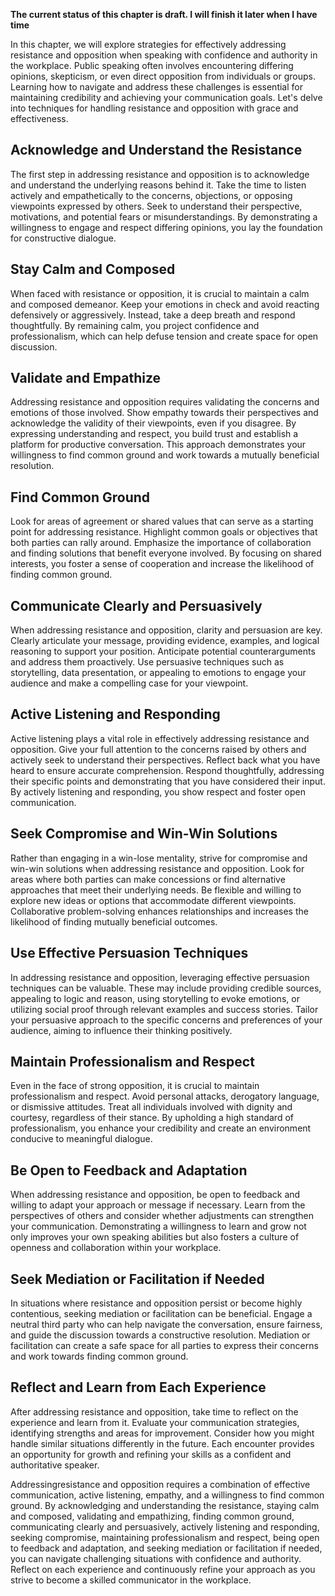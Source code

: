 **The current status of this chapter is draft. I will finish it later when I have time**

In this chapter, we will explore strategies for effectively addressing resistance and opposition when speaking with confidence and authority in the workplace. Public speaking often involves encountering differing opinions, skepticism, or even direct opposition from individuals or groups. Learning how to navigate and address these challenges is essential for maintaining credibility and achieving your communication goals. Let's delve into techniques for handling resistance and opposition with grace and effectiveness.

Acknowledge and Understand the Resistance
-----------------------------------------

The first step in addressing resistance and opposition is to acknowledge and understand the underlying reasons behind it. Take the time to listen actively and empathetically to the concerns, objections, or opposing viewpoints expressed by others. Seek to understand their perspective, motivations, and potential fears or misunderstandings. By demonstrating a willingness to engage and respect differing opinions, you lay the foundation for constructive dialogue.

Stay Calm and Composed
----------------------

When faced with resistance or opposition, it is crucial to maintain a calm and composed demeanor. Keep your emotions in check and avoid reacting defensively or aggressively. Instead, take a deep breath and respond thoughtfully. By remaining calm, you project confidence and professionalism, which can help defuse tension and create space for open discussion.

Validate and Empathize
----------------------

Addressing resistance and opposition requires validating the concerns and emotions of those involved. Show empathy towards their perspectives and acknowledge the validity of their viewpoints, even if you disagree. By expressing understanding and respect, you build trust and establish a platform for productive conversation. This approach demonstrates your willingness to find common ground and work towards a mutually beneficial resolution.

Find Common Ground
------------------

Look for areas of agreement or shared values that can serve as a starting point for addressing resistance. Highlight common goals or objectives that both parties can rally around. Emphasize the importance of collaboration and finding solutions that benefit everyone involved. By focusing on shared interests, you foster a sense of cooperation and increase the likelihood of finding common ground.

Communicate Clearly and Persuasively
------------------------------------

When addressing resistance and opposition, clarity and persuasion are key. Clearly articulate your message, providing evidence, examples, and logical reasoning to support your position. Anticipate potential counterarguments and address them proactively. Use persuasive techniques such as storytelling, data presentation, or appealing to emotions to engage your audience and make a compelling case for your viewpoint.

Active Listening and Responding
-------------------------------

Active listening plays a vital role in effectively addressing resistance and opposition. Give your full attention to the concerns raised by others and actively seek to understand their perspectives. Reflect back what you have heard to ensure accurate comprehension. Respond thoughtfully, addressing their specific points and demonstrating that you have considered their input. By actively listening and responding, you show respect and foster open communication.

Seek Compromise and Win-Win Solutions
-------------------------------------

Rather than engaging in a win-lose mentality, strive for compromise and win-win solutions when addressing resistance and opposition. Look for areas where both parties can make concessions or find alternative approaches that meet their underlying needs. Be flexible and willing to explore new ideas or options that accommodate different viewpoints. Collaborative problem-solving enhances relationships and increases the likelihood of finding mutually beneficial outcomes.

Use Effective Persuasion Techniques
-----------------------------------

In addressing resistance and opposition, leveraging effective persuasion techniques can be valuable. These may include providing credible sources, appealing to logic and reason, using storytelling to evoke emotions, or utilizing social proof through relevant examples and success stories. Tailor your persuasive approach to the specific concerns and preferences of your audience, aiming to influence their thinking positively.

Maintain Professionalism and Respect
------------------------------------

Even in the face of strong opposition, it is crucial to maintain professionalism and respect. Avoid personal attacks, derogatory language, or dismissive attitudes. Treat all individuals involved with dignity and courtesy, regardless of their stance. By upholding a high standard of professionalism, you enhance your credibility and create an environment conducive to meaningful dialogue.

Be Open to Feedback and Adaptation
----------------------------------

When addressing resistance and opposition, be open to feedback and willing to adapt your approach or message if necessary. Learn from the perspectives of others and consider whether adjustments can strengthen your communication. Demonstrating a willingness to learn and grow not only improves your own speaking abilities but also fosters a culture of openness and collaboration within your workplace.

Seek Mediation or Facilitation if Needed
----------------------------------------

In situations where resistance and opposition persist or become highly contentious, seeking mediation or facilitation can be beneficial. Engage a neutral third party who can help navigate the conversation, ensure fairness, and guide the discussion towards a constructive resolution. Mediation or facilitation can create a safe space for all parties to express their concerns and work towards finding common ground.

Reflect and Learn from Each Experience
--------------------------------------

After addressing resistance and opposition, take time to reflect on the experience and learn from it. Evaluate your communication strategies, identifying strengths and areas for improvement. Consider how you might handle similar situations differently in the future. Each encounter provides an opportunity for growth and refining your skills as a confident and authoritative speaker.

Addressingresistance and opposition requires a combination of effective communication, active listening, empathy, and a willingness to find common ground. By acknowledging and understanding the resistance, staying calm and composed, validating and empathizing, finding common ground, communicating clearly and persuasively, actively listening and responding, seeking compromise, maintaining professionalism and respect, being open to feedback and adaptation, and seeking mediation or facilitation if needed, you can navigate challenging situations with confidence and authority. Reflect on each experience and continuously refine your approach as you strive to become a skilled communicator in the workplace.
